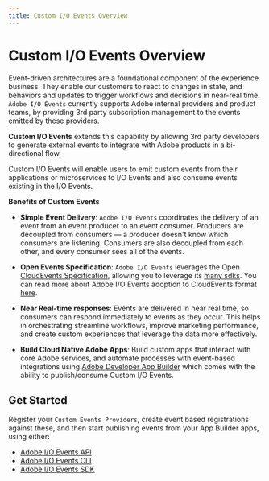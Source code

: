 ```yaml
---
title: Custom I/O Events Overview
---
```


# Custom I/O Events Overview

Event-driven architectures are a foundational component of the experience business. They enable our customers to react to changes in state, and behaviors and updates to trigger workflows and decisions in near-real time. 
`Adobe I/O Events` currently supports Adobe internal providers and product teams, by providing 3rd party subscription management to the events emitted by these providers.

**Custom I/O Events** extends this capability by allowing 3rd party developers to generate external events to integrate with Adobe products in a bi-directional flow.  

Custom I/O Events will enable users to emit custom events from their applications or microservices to I/O Events and also consume events existing in the I/O Events.  

**Benefits of Custom Events** 

- **Simple Event Delivery**: 
`Adobe I/O Events` coordinates the delivery of an event from an event producer to an event consumer. 
Producers are decoupled from consumers — a producer doesn't know which consumers are listening. Consumers are also decoupled from each other, and every consumer sees all of the events.

- **Open Events Specification**:
`Adobe I/O Events` leverages the Open [CloudEvents Specification](https://cloudevents.io/), allowing you to leverage its [many sdks](https://github.com/cloudevents/spec#sdks).
You can read more about Adobe I/O Events adoption to CloudEvents format [here](https://medium.com/adobetech/adobe-io-events-adopts-cloudevents-format-c24d8acc20c5).

- **Near Real-time responses**: 
Events are delivered in near real time, so consumers can respond immediately to events as they occur. This helps in orchestrating streamline workflows, improve marketing performance, and create custom experiences that leverage the data more effectively. 

- **Build Cloud Native Adobe Apps**: 
Build custom apps that interact with core Adobe services, and automate processes with event-based integrations using [Adobe Developer App Builder](/app-builder/docs/overview/) which comes with the ability to publish/consume Custom I/O Events. 

## Get Started

Register your `Custom Events Providers`, create event based registrations against these, and then start publishing events from your App Builder apps, using either:
* [Adobe I/O Events API](../api/index.md)  
* [Adobe I/O Events CLI](../cli/index.md) 
* [Adobe I/O Events SDK](../sdk/index.md) 